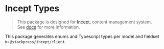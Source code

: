 # Incept Types

> This package is designed for [Incept](https://github.com/stackpress/incept),
content management system. See [docs](https://github.com/stackpress/incept)
for more information.

This package generates enums and Typescript types per model and fieldset 
in `@stackpress/incept/client`.